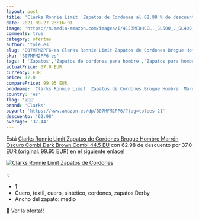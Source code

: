 ```yaml
---
layout: post
title: 'Clarks Ronnie Limit  Zapatos de Cordones al 62.98 % de descuento'
date: 2021-09-27 23:16:01
image: 'https://m.media-amazon.com/images/I/41J3ME8HCCL._SL500_._SL400_.jpg'
comments: true
category: ofertas
author: 'tole.es'
slug: 'B07MFM2PF6-es Clarks Ronnie Limit Zapatos de Cordones Brogue Hombre...'
sku: 'B07MFM2PF6-es'
tags: [ 'Zapatos','Zapatos de cordones para hombre','Zapatos para hombre','Zapatos y complementos','clarks','zapatos', ]
actualPrice: 37.0 EUR
currency: EUR
price: 37.0
comparePrice: 99.95 EUR
prodname: 'Clarks Ronnie Limit  Zapatos de Cordones Brogue Hombre  Marrón Oscuro Combi Dark Brown Combi  44.5 EU'
country: 'es'
flag: '🇪🇸'
brand: 'Clarks'
buyurl: 'https://www.amazon.es/dp/B07MFM2PF6/?tag=tolees-21'
descuento: '62.98'
average: '37.44'
---
```


Está [Clarks Ronnie Limit  Zapatos de Cordones Brogue Hombre  Marrón Oscuro Combi Dark Brown Combi  44.5 EU](https://www.amazon.es/dp/B07MFM2PF6/?tag=tolees-21) con 62.98 de descuento por 37.0 EUR (original: 99.95 EUR) en el siguiente enlace!

[![Clarks Ronnie Limit  Zapatos de Cordones](https://m.media-amazon.com/images/I/41J3ME8HCCL._SL500_._SL400_.jpg)](https://www.amazon.es/dp/B07MFM2PF6/?tag=tolees-21)

ℹ️:

- 1
- Cuero, textil, cuero, sintético, cordones, zapatos Derby
- Ancho del zapato: medio

[🛒 Ver la oferta!!](https://www.amazon.es/dp/B07MFM2PF6/?tag=tolees-21)
